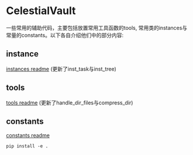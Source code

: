 # CelestialVault
一些常用的辅助代码，主要包括放置常用工具函数的tools, 常用类的instances与常量的constants。以下各自介绍他们中的部分内容:

## instance

[instances readme](./instances/README.md)
(更新了inst_task与inst_tree)

## tools

[tools readme](./tools/README.md)
(更新了handle_dir_files与compress_dir)

## constants

[constants readme](./constants/README.md)

`
pip install -e .
`